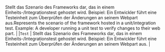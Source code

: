 <span data-ttu-id="37aa7-p102">Stellt das Szenario des Frameworks dar, das in einem Einheits-/Integrationstest gehostet wird. Beispiel: Ein Entwickler führt eine Testeinheit zum Überprüfen der Änderungen an seinem Webpart aus.</span><span class="sxs-lookup"><span data-stu-id="37aa7-p102">Represents the scenario of the framework hosted in a unit/integration test. Example: A developer running a unit test to verify changes to their web part.</span></span> |
|`Test`       | Stellt das Szenario des Frameworks dar, das in einem Einheits-/Integrationstest gehostet wird. Beispiel: Ein Entwickler führt eine Testeinheit zum Überprüfen der Änderungen an seinem Webpart aus. |
